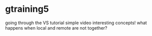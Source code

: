 # gtraining5
going through the VS tutorial
simple video
interesting concepts!
what happens when local and remote are not together?
